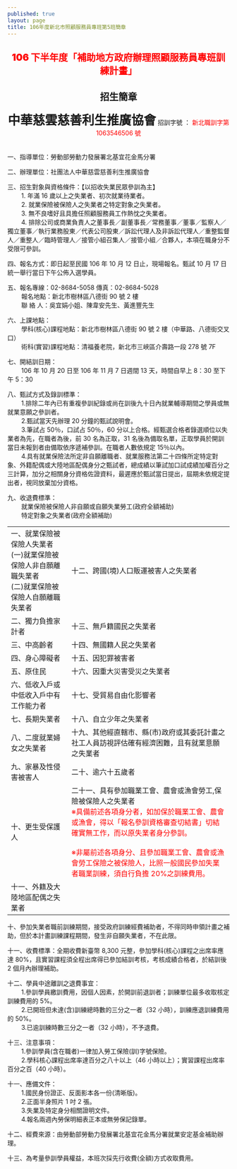 ```yaml
---
published: true
layout: page
title: 106年度新北市照顧服務員專班第5班簡章
---
```


<h2 style='color: red; text-align: center; font-weight: 900;'>106 下半年度「補助地方政府辦理照顧服務員專班訓練計畫」</h2>
<h2 style='text-align: center; font-weight: 900;'>招生簡章</h2>
<div style='text-align: center;'>
  <h1 style='display: inline;'>中華慈雲慈善利生推廣協會</h1>  招訓字號 ： <span style='color: red;'>新北職訓字第 1063546506 號</span>
</div>
<br><br>
一、指導單位：勞動部勞動力發展署北基宜花金馬分署<br>

二、辦理單位：社團法人中華慈雲慈善利生推廣協會

三、招生對象與資格條件：【以招收失業民眾參訓為主】<br>
&nbsp;&nbsp;&nbsp;&nbsp;&nbsp;&nbsp;&nbsp;&nbsp;1.  年滿 16 歲以上之失業者、初次就業待業者。<br>
&nbsp;&nbsp;&nbsp;&nbsp;&nbsp;&nbsp;&nbsp;&nbsp;2.  就業保險被保險人之失業者之特定對象之失業者。<br>
&nbsp;&nbsp;&nbsp;&nbsp;&nbsp;&nbsp;&nbsp;&nbsp;3.  無不良嗜好且具擔任照顧服務員工作熱忱之失業者。<br>
&nbsp;&nbsp;&nbsp;&nbsp;&nbsp;&nbsp;&nbsp;&nbsp;4.  排除公司或商業負責人之董事長／副董事長／常務董事／董事／監察人／獨立董事／執行業務股東／代表公司股東／訴訟代理人及非訴訟代理人／重整監督人／重整人／臨時管理人／接管小組召集人／接管小組／合夥人，本項在職身分不受限可參訓。

四、報名方式：即日起至民國 106 年 10 月 12 日止，現場報名。甄試 10 月 17 日統一舉行當日下午公佈入選學員。

五、報名專線：02-8684-5058 傳真：02-8684-5028<br>
&nbsp;&nbsp;&nbsp;&nbsp;&nbsp;&nbsp;&nbsp;&nbsp;報名地點：新北市樹林區八德街 90 號 2 樓<br>
&nbsp;&nbsp;&nbsp;&nbsp;&nbsp;&nbsp;&nbsp;&nbsp;聯 絡 人：吳宜娟小姐、陳韋安先生、黃進豐先生

六、上課地點：<br>
&nbsp;&nbsp;&nbsp;&nbsp;&nbsp;&nbsp;&nbsp;&nbsp;學科(核心)課程地點：新北市樹林區八德街 90 號 2 樓（中華路、八德街交叉口）<br>
&nbsp;&nbsp;&nbsp;&nbsp;&nbsp;&nbsp;&nbsp;&nbsp;術科(實習)課程地點：清福養老院，新北市三峽區介壽路一段 278 號 7F

七、開結訓日期：<br>
&nbsp;&nbsp;&nbsp;&nbsp;&nbsp;&nbsp;&nbsp;&nbsp;106 年 10 月 20 日至 106 年 11 月 7 日週間 13 天，時間自早上 8：30 至下午 5：30

八、甄試方式及錄訓標準：<br>
&nbsp;&nbsp;&nbsp;&nbsp;&nbsp;&nbsp;&nbsp;&nbsp;1.排除二年內已有重複參訓紀錄或尚在訓後九十日內就業輔導期間之學員或無就業意願之參訓者。<br>
&nbsp;&nbsp;&nbsp;&nbsp;&nbsp;&nbsp;&nbsp;&nbsp;2.甄試當天先辦理 20 分鐘的甄試說明會。<br>
&nbsp;&nbsp;&nbsp;&nbsp;&nbsp;&nbsp;&nbsp;&nbsp;3.筆試占 50％，口試占 50％，60 分以上合格。經甄選合格者錄選順位以失業者為先，在職者為後，前 30 名為正取，31 名後為備取名單，正取學員於開訓當日未報到者由備取依序遞補參訓。在職者人數依規定 15％以內。<br>
&nbsp;&nbsp;&nbsp;&nbsp;&nbsp;&nbsp;&nbsp;&nbsp;4.具有就業保險法所定非自願離職者、就業服務法第二十四條所定特定對象、外籍配偶或大陸地區配偶身分之甄試者，總成績以筆試加口試成績加權百分之三計算，加分之相關身分資格佐證資料，最遲應於甄試當日提出，屆期未依規定提出者，視同放棄加分資格。

九、收退費標準：<br>
&nbsp;&nbsp;&nbsp;&nbsp;&nbsp;&nbsp;&nbsp;&nbsp;就業保險被保險人非自願或自願失業勞工(政府全額補助)<br>
&nbsp;&nbsp;&nbsp;&nbsp;&nbsp;&nbsp;&nbsp;&nbsp;特定對象之失業者(政府全額補助)

<table>
  <tr>
    <td>一、就業保險被保險人失業者 <br>(一)就業保險被保險人非自願離職失業者 <br>(二)就業保險被保險人自願離職失業者</td>
    <td>十二、跨國(境)人口販運被害人之失業者</td>
  </tr>
  <tr>
    <td>二、獨力負擔家計者</td>
    <td>十三、無戶籍國民之失業者</td>
  </tr>
  <tr>
    <td>三、中高齡者</td>
    <td>十四、無國籍人民之失業者</td>
  </tr>
  <tr>
    <td>四、身心障礙者</td>
    <td>十五、因犯罪被害者</td>
  </tr>
  <tr>
    <td>五、原住民</td>
    <td>十六、因重大災害受災之失業者</td>
  </tr>
  <tr>
    <td>六、低收入戶或中低收入戶中有工作能力者</td>
    <td>十七、受貿易自由化影響者</td>
  </tr>
  <tr>
    <td>七、長期失業者</td>
    <td>十八、自立少年之失業者</td>
  </tr>
  <tr>
    <td>八、二度就業婦女之失業者</td>
    <td>十九、其他經直轄市、縣(市)政府或其委託計畫之社工人員訪視評估確有經濟困難，且有就業意願之失業者</td>
  </tr>
  <tr>
    <td>九、家暴及性侵害被害人</td>
    <td>二十、逾六十五歲者</td>
  </tr>
  <tr>
    <td>十、更生受保護人</td>
    <td>二十一、具有參加職業工會、農會或漁會勞工,保險被保險人之失業者 <br>
    <div style='color: red;'>※具備前述各項身分者，如加保於職業工會、農會或漁會，得以「報名參訓資格審查切結書」切結確實無工作，而以原失業者身分參訓。</div><br>
    <div style='color: red;'>※非屬前述各項身分、且參加職業工會、農會或漁會勞工保險之被保險人，比照一般國民參加失業者職業訓練，須自行負擔 20%之訓練費用。</div></td>
  </tr>
  <tr>
    <td>十一、外籍及大陸地區配偶之失業者</td>
    <td"></td>
  </tr>
</table>

十、參加失業者職前訓練期間，接受政府訓練經費補助者，不得同時申領計畫之補助，但於本計畫訓練課程期間，發生非自願失業者，不在此限。

十一、收費標準：全期收費新臺幣 8,300 元整，參加學科(核心)課程之出席率應達 80%，且實習課程須全程出席得已參加結訓考核，考核成績合格者，於結訓後 2 個月內辦理補助。

十二、學員中途離訓之退費事宜：<br>
&nbsp;&nbsp;&nbsp;&nbsp;&nbsp;&nbsp;&nbsp;&nbsp;1.參訓學員繳訓費用，因個人因素，於開訓前退訓者；訓練單位最多收取核定訓練費用的 5%。<br>
&nbsp;&nbsp;&nbsp;&nbsp;&nbsp;&nbsp;&nbsp;&nbsp;2.已開班但未達(含)訓練總時數的三分之一者（32 小時），訓練應退訓練費用的 50%。<br>
&nbsp;&nbsp;&nbsp;&nbsp;&nbsp;&nbsp;&nbsp;&nbsp;3.已逾訓練時數三分之一者（32 小時），不予退費。

十三、注意事項：<br>
&nbsp;&nbsp;&nbsp;&nbsp;&nbsp;&nbsp;&nbsp;&nbsp;1.參訓學員(含在職者)一律加入勞工保險(訓)字號保險。<br>
&nbsp;&nbsp;&nbsp;&nbsp;&nbsp;&nbsp;&nbsp;&nbsp;2.學科核心課程出席率達百分之八十以上（46 小時以上）；實習課程出席率百分之百（40 小時）。

十一、應備文件：<br>
&nbsp;&nbsp;&nbsp;&nbsp;&nbsp;&nbsp;&nbsp;&nbsp;1.國民身份證正、反面影本各一份(清晰版)。<br>
&nbsp;&nbsp;&nbsp;&nbsp;&nbsp;&nbsp;&nbsp;&nbsp;2.正面半身照片 1 吋 2 張。<br>
&nbsp;&nbsp;&nbsp;&nbsp;&nbsp;&nbsp;&nbsp;&nbsp;3.失業及特定身分相關證明文件。<br>
&nbsp;&nbsp;&nbsp;&nbsp;&nbsp;&nbsp;&nbsp;&nbsp;4.報名兩週內勞保明細表正本或無勞保記錄單。

十二、經費來源：由勞動部勞動力發展署北基宜花金馬分署就業安定基金補助辦理。

十三、為考量參訓學員權益，本班次採先行收費(全額)方式收取費用。
